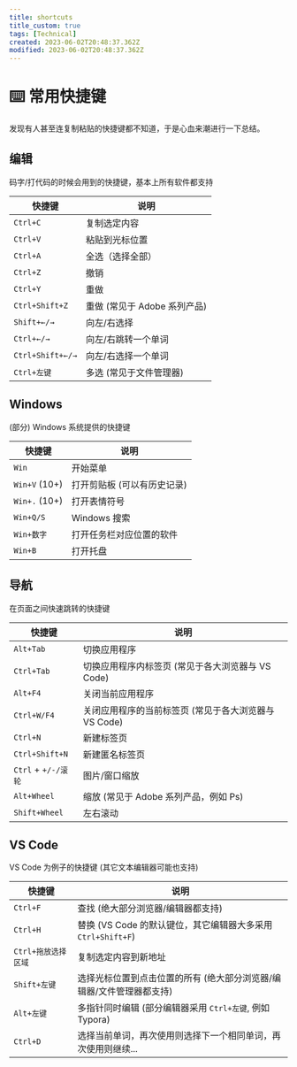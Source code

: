 ```yaml
---
title: shortcuts
title_custom: true
tags: [Technical]
created: 2023-06-02T20:48:37.362Z
modified: 2023-06-02T20:48:37.362Z
---
```


# ⌨️ 常用快捷键

发现有人甚至连复制粘贴的快捷键都不知道，于是心血来潮进行一下总结。

## 编辑

码字/打代码的时候会用到的快捷键，基本上所有软件都支持

| 快捷键                  | 说明                         |
| ----------------------- | ---------------------------- |
| `Ctrl+C`         | 复制选定内容                 |
| `Ctrl+V`         | 粘贴到光标位置               |
| `Ctrl+A`         | 全选（选择全部）             |
| `Ctrl+Z`         | 撤销                         |
| `Ctrl+Y`         | 重做                         |
| `Ctrl+Shift+Z`          | 重做 (常见于 Adobe 系列产品) |
| `Shift+←/→`      | 向左/右选择                  |
| `Ctrl+←/→`       | 向左/右跳转一个单词          |
| `Ctrl+Shift+←/→` | 向左/右选择一个单词          |
| `Ctrl+左键` | 多选 (常见于文件管理器) |

## Windows

(部分) Windows 系统提供的快捷键

| 快捷键        | 说明                        |
| ------------- | --------------------------- |
| `Win`         | 开始菜单                    |
| `Win+V` (10+) | 打开剪贴板 (可以有历史记录) |
| `Win+.` (10+) | 打开表情符号                |
| `Win+Q/S`     | Windows 搜索                |
| `Win+数字`    | 打开任务栏对应位置的软件    |
| `Win+B`       | 打开托盘                    |

## 导航

在页面之间快速跳转的快捷键

| 快捷键           | 说明                                        |
| ---------------- | ------------------------------------------- |
| `Alt+Tab` | 切换应用程序                                |
| `Ctrl+Tab`       | 切换应用程序内标签页 (常见于各大浏览器与 VS Code) |
| `Alt+F4`  | 关闭当前应用程序                            |
| `Ctrl+W/F4`      | 关闭应用程序的当前标签页 (常见于各大浏览器与 VS Code) |
| `Ctrl+N` | 新建标签页 |
| `Ctrl+Shift+N` | 新建匿名标签页 |
| `Ctrl` + `+/-/滚轮` | 图片/窗口缩放 |
| `Alt+Wheel` | 缩放 (常见于 Adobe 系列产品，例如 Ps) |
| `Shift+Wheel` | 左右滚动 |

## VS Code

VS Code 为例子的快捷键 (其它文本编辑器可能也支持)

| 快捷键              | 说明                                                         |
| ------------------- | ------------------------------------------------------------ |
| `Ctrl+F`            | 查找 (绝大部分浏览器/编辑器都支持)                           |
| `Ctrl+H`            | 替换 (VS Code 的默认键位，其它编辑器大多采用 `Ctrl+Shift+F`) |
| `Ctrl+拖放选择区域` | 复制选定内容到新地址                                         |
| `Shift+左键`        | 选择光标位置到点击位置的所有 (绝大部分浏览器/编辑器/文件管理器都支持) |
| `Alt+左键`          | 多指针同时编辑 (部分编辑器采用 `Ctrl+左键`, 例如 Typora)     |
| `Ctrl+D`            | 选择当前单词，再次使用则选择下一个相同单词，再次使用则继续... |

